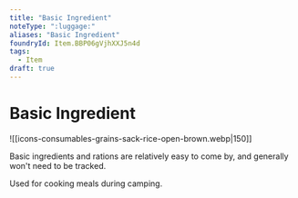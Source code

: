 ```yaml
---
title: "Basic Ingredient"
noteType: ":luggage:"
aliases: "Basic Ingredient"
foundryId: Item.BBP06gVjhXXJ5n4d
tags:
  - Item
draft: true
---
```


# Basic Ingredient
![[icons-consumables-grains-sack-rice-open-brown.webp|150]]

Basic ingredients and rations are relatively easy to come by, and generally won't need to be tracked.

Used for cooking meals during camping.
